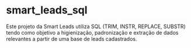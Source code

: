 # smart_leads_sql
Este projeto da Smart Leads utiliza SQL (TRIM, INSTR, REPLACE, SUBSTR) tendo como objetivo a higienização, padronização e extração de dados relevantes a partir de uma base de leads cadastrados.
